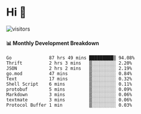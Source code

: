 # Hi 👋
 
![visitors](https://visitor-badge.glitch.me/badge?page_id=sorcererxw.sorcererx)

#### 📊 Monthly Development Breakdown

<!--START_SECTION:waka-->
```text
Go              87 hrs 49 mins █████████▒ 94.08%
Thrift          2 hrs 3 mins   ▒░░░░░░░░░ 2.20%
JSON            2 hrs 2 mins   ▒░░░░░░░░░ 2.19%
go.mod          47 mins        ▒░░░░░░░░░ 0.84%
Text            17 mins        ▒░░░░░░░░░ 0.32%
Shell Script    6 mins         ▒░░░░░░░░░ 0.11%
protobuf        5 mins         ▒░░░░░░░░░ 0.09%
Markdown        3 mins         ▒░░░░░░░░░ 0.06%
textmate        3 mins         ▒░░░░░░░░░ 0.06%
Protocol Buffer 1 min          ▒░░░░░░░░░ 0.03%
```
<!--END_SECTION:waka-->
